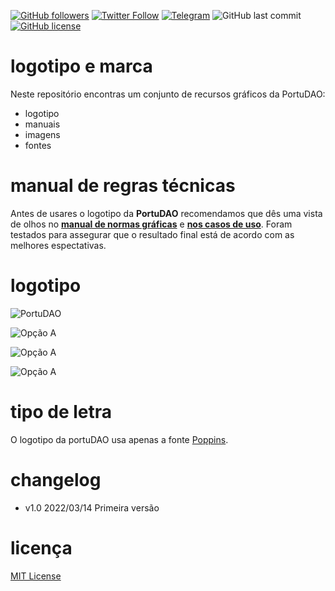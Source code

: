 [![GitHub followers](https://img.shields.io/github/followers/portuDAO?style=social)](https://github.com/portuDAO/)
[![Twitter Follow](https://img.shields.io/twitter/follow/portudao?style=social)](https://twitter.com/portuDAO)
[![Telegram](https://img.shields.io/static/v1?label=discussion&message=telegram&color=blue)](https://t.me/portuDAO)
![GitHub last commit](https://img.shields.io/github/last-commit/portuDAO/manual-de-marca)
[![GitHub license](https://img.shields.io/github/license/portuDAO/manual-de-marca)](https://github.com/portuDAO/manual-de-marca/blob/main/LICENSE)

# logotipo e marca

Neste repositório encontras um conjunto de recursos gráficos da PortuDAO:

* logotipo
* manuais
* imagens
* fontes

# manual de regras técnicas

Antes de usares o logotipo da **PortuDAO** recomendamos que dês uma vista de olhos no **[manual de normas gráficas](corporate-identity-manual/portuDAO_BRANDTOOLS.pdf)** e **[nos casos de uso](corporate-identity-manual/portuDAO.pdf)**. Foram testados para assegurar que o resultado final está de acordo com as melhores espectativas.

# logotipo

![PortuDAO](logo/logo_final.png)

![Opção A](logo/usage-scenarios/portuDAO-06.png)

![Opção A](logo/usage-scenarios/portuDAO-07.png)

![Opção A](logo/usage-scenarios/portuDAO-08.png)

# tipo de letra

O logotipo da portuDAO usa apenas a fonte [Poppins](typography/).
# changelog

* v1.0 2022/03/14 Primeira versão

# licença

[MIT License](LICENSE)
